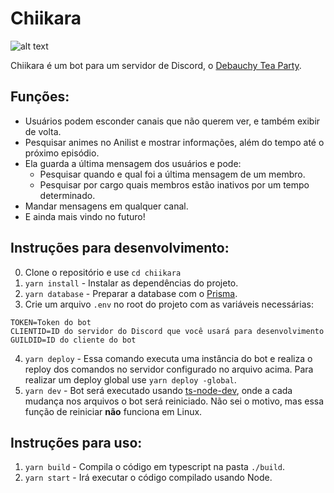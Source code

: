 # Chiikara
![alt text](https://cdn.discordapp.com/attachments/606631846473629726/720362002563858513/uwu2.png "Arte feita pelo Remmy, do nosso servidor do Discord.")

Chiikara é um bot para um servidor de Discord, o [Debauchy Tea Party](https://discord.gg/rwepVYF).

## Funções:
 - Usuários podem esconder canais que não querem ver, e também exibir de volta.
 - Pesquisar animes no Anilist e mostrar informações, além do tempo até o próximo episódio.
 - Ela guarda a última mensagem dos usuários e pode:
   - Pesquisar quando e qual foi a última mensagem de um membro.
   - Pesquisar por cargo quais membros estão inativos por um tempo determinado.
- Mandar mensagens em qualquer canal.
- E ainda mais vindo no futuro! 

## Instruções para desenvolvimento:
0) Clone o repositório e use `cd chiikara`
1) `yarn install` - Instalar as dependências do projeto.
2) `yarn database` - Preparar a database com o [Prisma](https://www.prisma.io/).
3) Crie um arquivo `.env` no root do projeto com as variáveis necessárias:
```
TOKEN=Token do bot
CLIENTID=ID do servidor do Discord que você usará para desenvolvimento
GUILDID=ID do cliente do bot
```
4) `yarn deploy` - Essa comando executa uma instância do bot e realiza o reploy dos comandos no servidor configurado no arquivo acima. Para realizar um deploy global use `yarn deploy -global`.
5) `yarn dev` - Bot será executado usando [ts-node-dev](https://www.npmjs.com/package/ts-node-dev), onde a cada mudança nos arquivos o bot será reiniciado. Não sei o motivo, mas essa função de reiniciar **não** funciona em Linux.

## Instruções para uso:
1) `yarn build` - Compila o código em typescript na pasta `./build`.
2) `yarn start` - Irá executar o código compilado usando Node.
